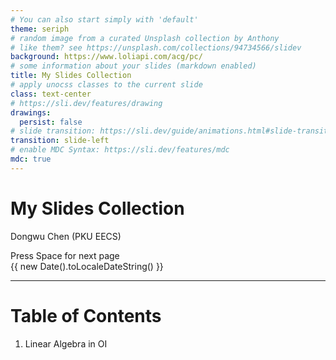 ```yaml
---
# You can also start simply with 'default'
theme: seriph
# random image from a curated Unsplash collection by Anthony
# like them? see https://unsplash.com/collections/94734566/slidev
background: https://www.loliapi.com/acg/pc/
# some information about your slides (markdown enabled)
title: My Slides Collection
# apply unocss classes to the current slide
class: text-center
# https://sli.dev/features/drawing
drawings:
  persist: false
# slide transition: https://sli.dev/guide/animations.html#slide-transitions
transition: slide-left
# enable MDC Syntax: https://sli.dev/features/mdc
mdc: true
---
```


# My Slides Collection

Dongwu Chen (PKU EECS)

<div @click="$slidev.nav.next" class="mt-12 py-1" hover:bg="white op-10">
  Press Space for next page <carbon:arrow-right />
</div>

<div class="absolute bottom-2 right-2 text-xs">
  {{ new Date().toLocaleDateString() }}
</div>

---

# Table of Contents

1. Linear Algebra in OI